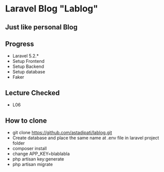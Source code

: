 # Laravel Blog "Lablog"

## Just like personal Blog

## Progress

- Laravel 5.2.*
- Setup Frontend
- Setup Backend
- Setup database
- Faker

## Lecture Checked
- L06


## How to clone

- git clone https://github.com/astadipati/lablog.git
- Create database and place the same name at .env file in laravel project folder
- composer install  
- change APP_KEY=blablabla
- php artisan key:generate
- php artisan migrate
